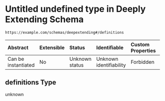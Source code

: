 # Untitled undefined type in Deeply Extending Schema

```txt
https://example.com/schemas/deepextending#/definitions
```



| Abstract            | Extensible | Status         | Identifiable            | Custom Properties | Additional Properties | Access Restrictions | Defined In                                                                                          |
| :------------------ | :--------- | :------------- | :---------------------- | :---------------- | :-------------------- | :------------------ | :-------------------------------------------------------------------------------------------------- |
| Can be instantiated | No         | Unknown status | Unknown identifiability | Forbidden         | Allowed               | none                | [deepextending.schema.json*](../generated-schemas/deepextending.schema.json "open original schema") |

## definitions Type

unknown
